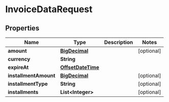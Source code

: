 
# InvoiceDataRequest

## Properties
Name | Type | Description | Notes
------------ | ------------- | ------------- | -------------
**amount** | [**BigDecimal**](BigDecimal.md) |  |  [optional]
**currency** | **String** |  | 
**expireAt** | [**OffsetDateTime**](OffsetDateTime.md) |  | 
**installmentAmount** | [**BigDecimal**](BigDecimal.md) |  |  [optional]
**installmentType** | **String** |  |  [optional]
**installments** | **List&lt;Integer&gt;** |  |  [optional]



